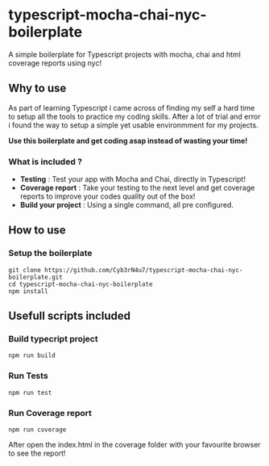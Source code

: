 # typescript-mocha-chai-nyc-boilerplate
A simple boilerplate for Typescript projects with mocha, chai and html coverage reports using nyc!

## Why to use

As part of learning Typescript i came across of finding my self a hard time to setup all the tools to practice my coding skills. After a lot of trial and error i found the way to setup a simple yet usable environmment for my projects.

**Use this boilerplate and get coding asap instead of wasting your time!**


### What is included ?

* **Testing** : 
 Test your app with Mocha and Chai, directly in Typescript!
* **Coverage report** : 
 Take your testing to the next level and get coverage reports to improve your codes quality out of the box!
* **Build your project** : 
 Using a single command, all pre configured.

## How to use

### Setup the boilerplate
```
git clone https://github.com/Cyb3rN4u7/typescript-mocha-chai-nyc-boilerplate.git
cd typescript-mocha-chai-nyc-boilerplate
npm install
```
## Usefull scripts included

### Build typecript project
```
npm run build
```

### Run Tests
```
npm run test
```

### Run Coverage report
```
npm run coverage
```
After open the index.html in the coverage folder with your favourite browser to see the report!